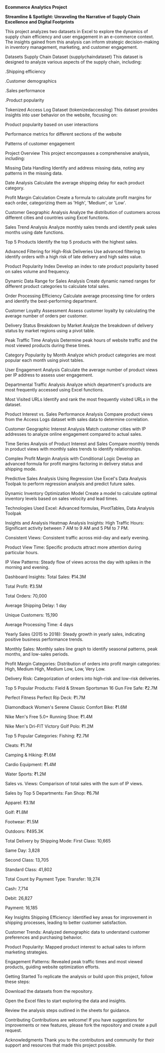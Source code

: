**Ecommerce Analytics Project**

**Streamline & Spotlight: Unraveling the Narrative of Supply Chain Excellence and Digital Footprints**


This project analyzes two datasets in Excel to explore the dynamics of supply chain efficiency and user engagement in an e-commerce context. The insights gained from this analysis can inform strategic decision-making in inventory management, marketing, and customer engagement.

Datasets
Supply Chain Dataset (supplychaindataset)
This dataset is designed to analyze various aspects of the supply chain, including:

.Shipping efficiency

.Customer demographics

.Sales performance

.Product popularity

Tokenized Access Log Dataset (tokenizedaccesslog)
This dataset provides insights into user behavior on the website, focusing on:

Product popularity based on user interactions

Performance metrics for different sections of the website

Patterns of customer engagement

Project Overview
This project encompasses a comprehensive analysis, including:

Missing Data Handling
Identify and address missing data, noting any patterns in the missing data.

Date Analysis
Calculate the average shipping delay for each product category.

Profit Margin Calculation
Create a formula to calculate profit margins for each order, categorizing them as 'High', 'Medium', or 'Low'.

Customer Geographic Analysis
Analyze the distribution of customers across different cities and countries using Excel functions.

Sales Trend Analysis
Analyze monthly sales trends and identify peak sales months using date functions.

Top 5 Products
Identify the top 5 products with the highest sales.

Advanced Filtering for High-Risk Deliveries
Use advanced filtering to identify orders with a high risk of late delivery and high sales value.

Product Popularity Index
Develop an index to rate product popularity based on sales volume and frequency.

Dynamic Data Range for Sales Analysis
Create dynamic named ranges for different product categories to calculate total sales.

Order Processing Efficiency
Calculate average processing time for orders and identify the best-performing department.

Customer Loyalty Assessment
Assess customer loyalty by calculating the average number of orders per customer.

Delivery Status Breakdown by Market
Analyze the breakdown of delivery status by market regions using a pivot table.

Peak Traffic Time Analysis
Determine peak hours of website traffic and the most viewed products during these times.

Category Popularity by Month
Analyze which product categories are most popular each month using pivot tables.

User Engagement Analysis
Calculate the average number of product views per IP address to assess user engagement.

Departmental Traffic Analysis
Analyze which department's products are most frequently accessed using Excel functions.

Most Visited URLs
Identify and rank the most frequently visited URLs in the dataset.

Product Interest vs. Sales Performance Analysis
Compare product views from the Access Logs dataset with sales data to determine correlation.

Customer Geographic Interest Analysis
Match customer cities with IP addresses to analyze online engagement compared to actual sales.

Time Series Analysis of Product Interest and Sales
Compare monthly trends in product views with monthly sales trends to identify relationships.

Complex Profit Margin Analysis with Conditional Logic
Develop an advanced formula for profit margins factoring in delivery status and shipping mode.

Predictive Sales Analysis Using Regression
Use Excel's Data Analysis Toolpak to perform regression analysis and predict future sales.

Dynamic Inventory Optimization Model
Create a model to calculate optimal inventory levels based on sales velocity and lead times.

Technologies Used
Excel: Advanced formulas, PivotTables, Data Analysis Toolpak

Insights and Analysis
Heatmap Analysis Insights:
High Traffic Hours: Significant activity between 7 AM to 9 AM and 5 PM to 7 PM.

Consistent Views: Consistent traffic across mid-day and early evening.

Product View Time: Specific products attract more attention during particular hours.

IP View Patterns: Steady flow of views across the day with spikes in the morning and evening.

Dashboard Insights:
Total Sales: ₹14.3M

Total Profit: ₹3.5M

Total Orders: 70,000

Average Shipping Delay: 1 day

Unique Customers: 15,190

Average Processing Time: 4 days

Yearly Sales (2015 to 2018):
Steady growth in yearly sales, indicating positive business performance trends.

Monthly Sales:
Monthly sales line graph to identify seasonal patterns, peak months, and low-sales periods.

Profit Margin Categories:
Distribution of orders into profit margin categories: High, Medium High, Medium Low, Low, Very Low.

Delivery Risk:
Categorization of orders into high-risk and low-risk deliveries.

Top 5 Popular Products:
Field & Stream Sportsman 16 Gun Fire Safe: ₹2.7M

Perfect Fitness Perfect Rip Deck: ₹1.7M

Diamondback Women's Serene Classic Comfort Bike: ₹1.6M

Nike Men's Free 5.0+ Running Shoe: ₹1.4M

Nike Men's Dri-FIT Victory Golf Polo: ₹1.2M

Top 5 Popular Categories:
Fishing: ₹2.7M

Cleats: ₹1.7M

Camping & Hiking: ₹1.6M

Cardio Equipment: ₹1.4M

Water Sports: ₹1.2M

Sales vs. Views:
Comparison of total sales with the sum of IP views.

Sales by Top 5 Departments:
Fan Shop: ₹6.7M

Apparel: ₹3.1M

Golf: ₹1.8M

Footwear: ₹1.5M

Outdoors: ₹495.3K

Total Delivery by Shipping Mode:
First Class: 10,665

Same Day: 3,828

Second Class: 13,705

Standard Class: 41,802

Total Count by Payment Type:
Transfer: 19,274

Cash: 7,714

Debit: 26,827

Payment: 16,185

Key Insights
Shipping Efficiency: Identified key areas for improvement in shipping processes, leading to better customer satisfaction.

Customer Trends: Analyzed demographic data to understand customer preferences and purchasing behavior.

Product Popularity: Mapped product interest to actual sales to inform marketing strategies.

Engagement Patterns: Revealed peak traffic times and most viewed products, guiding website optimization efforts.

Getting Started
To replicate the analysis or build upon this project, follow these steps:

Download the datasets from the repository.

Open the Excel files to start exploring the data and insights.

Review the analysis steps outlined in the sheets for guidance.

Contributing
Contributions are welcome! If you have suggestions for improvements or new features, please fork the repository and create a pull request.

Acknowledgments
Thank you to the contributors and community for their support and resources that made this project possible.
